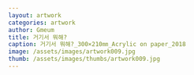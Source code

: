 ```yaml
---
layout: artwork
categories: artwork
author: Gmeum
title: 거기서 뭐해?
caption: 거기서 뭐해?_300×210㎜_Acrylic on paper_2018
image: /assets/images/artwork009.jpg
thumb: /assets/images/thumbs/artwork009.jpg
---
```

